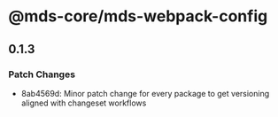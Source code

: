 # @mds-core/mds-webpack-config

## 0.1.3
### Patch Changes

- 8ab4569d: Minor patch change for every package to get versioning aligned with changeset workflows

